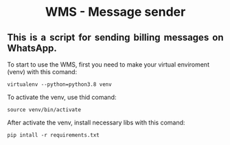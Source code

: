 <h1 align="center">WMS - Message sender</h1>

<h2 align="justify"> This is a script for sending billing messages on WhatsApp. </h2>

To start to use the WMS, first you need to make your virtual enviroment (venv) with this comand:

``` virtualenv --python=python3.8 venv ```

To activate the venv, use thid comand:

``` source venv/bin/activate ```

After activate the venv, install necessary libs with this comand:

``` pip intall -r requirements.txt ```
